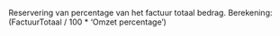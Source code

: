 Reservering van percentage van het factuur totaal bedrag. Berekening: (FactuurTotaal / 100 * ‘Omzet percentage’)